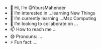 - 👋 Hi, I’m @YoursMahender
- 👀 I’m interested in ...learning New Things
- 🌱 I’m currently learning ...Msc Computing
- 💞️ I’m looking to collaborate on ...
- 📫 How to reach me ...
- 😄 Pronouns: ...
- ⚡ Fun fact: ...

<!---
YoursMahender/YoursMahender is a ✨ special ✨ repository because its `README.md` (this file) appears on your GitHub profile.
You can click the Preview link to take a look at your changes.
--->
